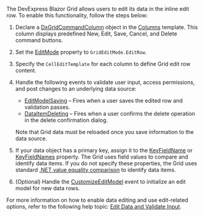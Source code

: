 The DevExpress Blazor Grid allows users to edit its data in the inline edit row. To enable this functionality, follow the steps below:

1. Declare a [DxGridCommandColumn](https://docs.devexpress.com/Blazor/DevExpress.Blazor.DxGridCommandColumn) object in the [Columns](https://docs.devexpress.com/Blazor/DevExpress.Blazor.DxGrid.Columns) template. This column displays predefined New, Edit, Save, Cancel, and Delete command buttons.
2. Set the [EditMode](https://docs.devexpress.com/Blazor/DevExpress.Blazor.DxGrid.EditMode) property to `GridEditMode.EditRow`.
3. Specify the `CellEditTemplate` for each column to define Grid edit row content.
4. Handle the following events to validate user input, access permissions, and post changes to an underlying data source:

    * [EditModelSaving](https://docs.devexpress.com/Blazor/DevExpress.Blazor.DxGrid.EditModelSaving) – Fires when a user saves the edited row and validation passes.
    * [DataItemDeleting](https://docs.devexpress.com/Blazor/DevExpress.Blazor.DxGrid.DataItemDeleting) – Fires when a user confirms the delete operation in the delete confirmation dialog.
    
    Note that Grid data must be reloaded once you save information to the data source.
5. If your data object has a primary key, assign it to the [KeyFieldName](https://docs.devexpress.com/Blazor/DevExpress.Blazor.DxGrid.KeyFieldName) or [KeyFieldNames](https://docs.devexpress.com/Blazor/DevExpress.Blazor.DxGrid.KeyFieldNames) property. The Grid uses field values to compare and identify data items. If you do not specify these properties, the Grid uses standard [.NET value equality comparison](https://docs.microsoft.com/en-us/dotnet/csharp/programming-guide/statements-expressions-operators/equality-comparisons) to identify data items.
6. (Optional) Handle the [CustomizeEditModel](https://docs.devexpress.com/Blazor/DevExpress.Blazor.DxGrid.CustomizeEditModel) event to initialize an edit model for new data rows.

For more information on how to enable data editing and use edit-related options, refer to the following help topic: [Edit Data and Validate Input](https://docs.devexpress.com/Blazor/403454/grid/edit-data-and-validate-input).
